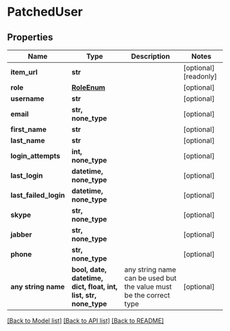 # PatchedUser


## Properties
Name | Type | Description | Notes
------------ | ------------- | ------------- | -------------
**item_url** | **str** |  | [optional] [readonly] 
**role** | [**RoleEnum**](RoleEnum.md) |  | [optional] 
**username** | **str** |  | [optional] 
**email** | **str, none_type** |  | [optional] 
**first_name** | **str** |  | [optional] 
**last_name** | **str** |  | [optional] 
**login_attempts** | **int, none_type** |  | [optional] 
**last_login** | **datetime, none_type** |  | [optional] 
**last_failed_login** | **datetime, none_type** |  | [optional] 
**skype** | **str, none_type** |  | [optional] 
**jabber** | **str, none_type** |  | [optional] 
**phone** | **str, none_type** |  | [optional] 
**any string name** | **bool, date, datetime, dict, float, int, list, str, none_type** | any string name can be used but the value must be the correct type | [optional]

[[Back to Model list]](../README.md#documentation-for-models) [[Back to API list]](../README.md#documentation-for-api-endpoints) [[Back to README]](../README.md)


